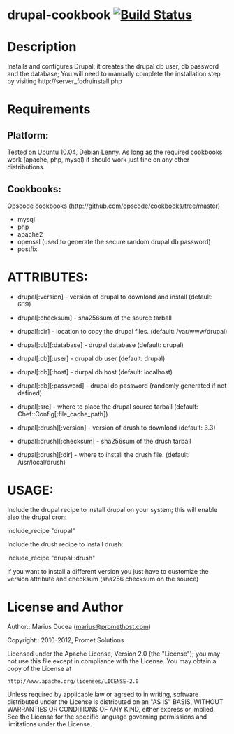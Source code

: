 # <a name="title"></a> drupal-cookbook [![Build Status](https://secure.travis-ci.org/mdxp/drupal-cookbook.png)](http://travis-ci.org/mdxp/drupal-cookbook)

Description
===========

Installs and configures Drupal; it creates the drupal db user, db password and the database;
You will need to manually complete the installation step by visiting http://server_fqdn/install.php

Requirements
============

## Platform:

Tested on Ubuntu 10.04, Debian Lenny. As long as the required cookbooks work (apache, php, mysql) it
should work just fine on any other distributions.

## Cookbooks:

Opscode cookbooks (http://github.com/opscode/cookbooks/tree/master)

* mysql
* php
* apache2
* openssl (used to generate the secure random drupal db password)
* postfix

# ATTRIBUTES:

* drupal[:version] - version of drupal to download and install (default: 6.19)
* drupal[:checksum] - sha256sum of the source tarball
* drupal[:dir] - location to copy the drupal files. (default: /var/www/drupal)
* drupal[:db][:database] - drupal database (default: drupal)
* drupal[:db][:user] - drupal db user (default: drupal)
* drupal[:db][:host] - durpal db host (default: localhost)
* drupal[:db][:password] - drupal db password (randomly generated if not defined)
* drupal[:src] - where to place the drupal source tarball (default: Chef::Config[:file_cache_path])

* drupal[:drush][:version] - version of drush to download (default: 3.3)
* drupal[:drush][:checksum] - sha256sum of the drush tarball
* drupal[:drush][:dir] - where to install the drush file. (default: /usr/local/drush)

# USAGE:

Include the drupal recipe to install drupal on your system; this will enable also the drupal cron:

  include_recipe "drupal"

Include the drush recipe to install drush:

  include_recipe "drupal::drush"

If you want to install a different version you just have to customize the version attribute and checksum
(sha256 checksum on the source)

License and Author
==================

Author:: Marius Ducea (marius@promethost.com)

Copyright:: 2010-2012, Promet Solutions

Licensed under the Apache License, Version 2.0 (the "License");
you may not use this file except in compliance with the License.
You may obtain a copy of the License at

    http://www.apache.org/licenses/LICENSE-2.0

Unless required by applicable law or agreed to in writing, software
distributed under the License is distributed on an "AS IS" BASIS,
WITHOUT WARRANTIES OR CONDITIONS OF ANY KIND, either express or implied.
See the License for the specific language governing permissions and
limitations under the License.

